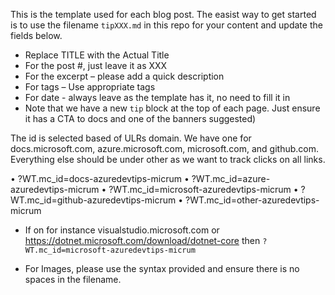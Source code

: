 

This is the template used for each blog post. The easist way to get started is to use the filename `tipXXX.md` in this repo for your content and update the fields below.
 
* Replace TITLE with the Actual Title
* For the post #, just leave it as XXX
* For the excerpt – please add a quick description
* For tags – Use appropriate tags
* For date - always leave as the template has it, no need to fill it in
* Note that we have a new `tip` block at the top of each page. Just ensure it has a CTA to docs and one of the banners suggested)

The id is selected based of ULRs domain. We have one for docs.microsoft.com, azure.microsoft.com, microsoft.com, and github.com. Everything else should be under other as we want to track clicks on all links.
 
•	?WT.mc_id=docs-azuredevtips-micrum
•	?WT.mc_id=azure-azuredevtips-micrum
•	?WT.mc_id=microsoft-azuredevtips-micrum
•	?WT.mc_id=github-azuredevtips-micrum
•	?WT.mc_id=other-azuredevtips-micrum
* If on for instance visualstudio.microsoft.com or https://dotnet.microsoft.com/download/dotnet-core then `?WT.mc_id=microsoft-azuredevtips-micrum`

* For Images, please use the syntax provided and ensure there is no spaces in the filename. 



